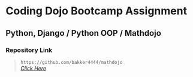 # Coding Dojo Bootcamp Assignment
## Python, Django / Python OOP / Mathdojo

### Repository Link  

> ``` https://github.com/bakker4444/mathdojo ```  
> _[Click Here](https://github.com/bakker4444/mathdojo)_  
